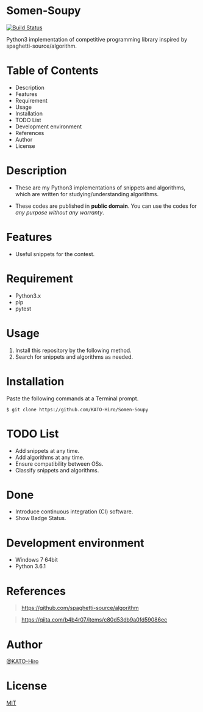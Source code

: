 # Somen-Soupy

[![Build Status](https://travis-ci.org/KATO-Hiro/Somen-Soupy.svg?branch=master)](https://travis-ci.org/KATO-Hiro/Somen-Soupy)

Python3 implementation of competitive programming library inspired by spaghetti-source/algorithm.


# Table of Contents
- Description
- Features
- Requirement
- Usage
- Installation
- TODO List
- Development environment
- References
- Author
- License


# Description
- These are my Python3 implementations of snippets and algorithms, which are written for studying/understanding algorithms.

- These codes are published in __public domain__. You can use the codes for _any purpose without any warranty_.


# Features
- Useful snippets for the contest.


# Requirement
- Python3.x
- pip
- pytest


# Usage
1. Install this repository by the following method.
2. Search for snippets and algorithms as needed.


# Installation
Paste the following commands at a Terminal prompt.

    $ git clone https://github.com/KATO-Hiro/Somen-Soupy


# TODO List
- Add snippets at any time.
- Add algorithms at any time.
- Ensure compatibility between OSs.
- Classify snippets and algorithms.

# Done
- Introduce continuous integration (CI) software.
- Show Badge Status.


# Development environment
- Windows 7 64bit
- Python 3.6.1


# References

>https://github.com/spaghetti-source/algorithm

>https://qiita.com/b4b4r07/items/c80d53db9a0fd59086ec


# Author
[@KATO-Hiro](https://twitter.com/k_hiro1818)


# License
[MIT](http://KATO-Hiro.mit-license.org)
